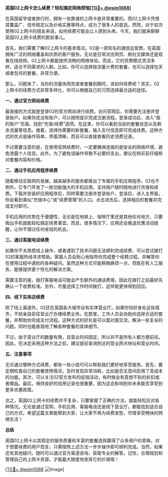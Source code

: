 **英国02上网卡怎么续费？轻松搞定网络烦恼[[TG💪+ @esim1088](https://t.me/s/esim1088)]**

在英国留学或者旅行时，拥有一张靠谱的上网卡是非常重要的。而02上网卡凭借其覆盖广、信号稳定以及价格实惠等特点，成为了很多人的首选。然而，对于初次使用02上网卡的朋友来说，如何续费可能会让人感到头疼。今天，我们就来聊聊英国02上网卡续费的那些事儿。

首先，我们需要了解02上网卡的基本情况。02是一家知名的通信运营商，在英国拥有广泛的网络覆盖和优质的客户服务。无论是日常浏览网页、刷社交媒体还是观看在线视频，02上网卡都能提供流畅的网络体验。而且，它的资费模式灵活多样，适合不同需求的人群。比如，你可以选择按流量计费的套餐，也可以选择包天或者包月的套餐，非常方便。

那么，问题来了，当你的流量快用完或者套餐到期时，该如何续费呢？其实，02上网卡的续费方式非常多样化，你可以根据自己的习惯选择最合适的途径。

**一、通过官方网站续费**

最直接的方式就是登录02的官方网站进行续费。访问官网后，你需要先注册并登录账户。如果你还没有账户，可以按照提示完成注册流程。登录成功后，进入“我的账户”页面，找到“充值/续费”选项。在这里，你可以看到当前的套餐状态以及剩余流量等信息。接着，选择你需要的新套餐，输入支付信息即可完成续费。这种方式的优点是操作简单，界面清晰，而且可以直接查看历史消费记录。

不过需要注意的是，在使用官网续费时，一定要确保连接的是安全的网络环境，避免泄露个人信息。此外，为了避免误操作导致不必要的支出，建议在购买前仔细核对套餐内容和价格。

**二、通过手机应用程序续费**

随着移动互联网的发展，越来越多的服务都推出了专属的手机应用程序。02也不例外，它专门开发了一款功能强大的手机应用，支持用户随时随地进行充值和续费。下载并安装好应用程序后，同样需要注册并登录账户。登录后，进入主界面，你会看到类似“充值中心”或“续费管理”的入口。点击进去后，选择相应的套餐并完成支付即可。

手机应用的优势在于便捷性，无论是在地铁上、咖啡厅里还是其他任何地方，只要掏出手机就能轻松搞定续费事宜。而且，很多情况下，应用还会推送优惠活动提醒，让你不错过任何省钱的机会。

**三、通过客服电话续费**

如果你不太熟悉线上操作，或者遇到了技术问题无法顺利完成续费，可以尝试拨打02的客服热线寻求帮助。客服人员会耐心地指导你完成整个续费过程，并解答你在使用过程中遇到的各种疑问。虽然这种方式可能稍微麻烦一点，但胜在有人工服务，能够提供更个性化的解决方案。

需要注意的是，拨打客服电话可能会产生额外的通话费用，因此在拨打之前最好先确认一下收费标准。另外，尽量选择工作时间拨打，这样能更快得到回应。

**四、线下实体店续费**

除了线上渠道外，02还在英国各大城市设有实体营业厅。如果你恰好身处这些城市，不妨亲自前往营业厅办理续费业务。在那里，工作人员会协助你选择合适的套餐，并帮助你完成支付流程。这种方式的好处是可以面对面交流，解决一些复杂的问题，同时也能直观地了解各种套餐的具体细节。

不过，由于营业厅的数量有限，且营业时间固定，所以并不是所有人都方便前往。因此，在决定采用这种方法之前，建议提前查询附近的营业网点地址和营业时间。

**五、注意事项**

无论通过哪种方式续费，都有一些小技巧可以帮助我们更好地享受服务。首先，要定期检查自己的套餐使用情况，及时发现异常消耗，比如是否无意间启用了高成本的功能。其次，可以关注02官方发布的促销活动，有时候会有意想不到的折扣或者赠品。最后，保持良好的信用记录也很重要，因为这会影响到你未来能否享受到更多优惠政策。

总之，英国02上网卡的续费并不复杂，只要掌握了正确的方法，就能轻松应对各种情况。无论是通过官网、手机应用、客服电话还是线下营业厅，都能找到适合自己的方式。希望这篇文章能帮到大家，让大家不再为续费发愁，尽情享受畅快的网络生活！

**总结**

英国02上网卡以其稳定的服务质量和丰富的套餐选择赢得了众多用户的青睐。对于想要续费的用户而言，只需按照上述方法一步步操作即可顺利完成。当然，如果还有其他疑问，随时可以通过官方渠道咨询，获取专业的解答。记住，合理规划和管理自己的上网卡资源，才能最大限度地发挥它的价值哦！

[[TG💪+ @esim1088](https://t.me/s/esim1088) ![Image](https://i.postimg.cc/4NQfJmqS/Snipaste-2025-05-13-00-14-12.png)]